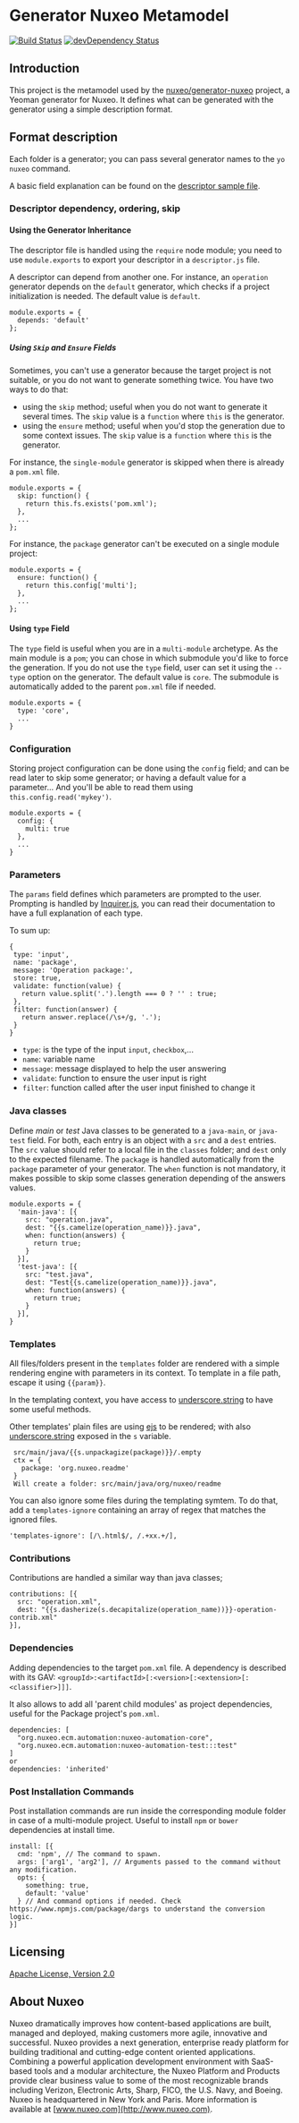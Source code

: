 # Generator Nuxeo Metamodel
[![Build Status](https://qa.nuxeo.org/jenkins/buildStatus/icon?job=master/tools_generator-nuxeo-meta-master)](https://qa.nuxeo.org/jenkins/job/master/job/tools_generator-nuxeo-meta-master/)
[![devDependency Status](https://img.shields.io/david/dev/nuxeo/generator-nuxeo-meta.svg?style=flat-square)](https://david-dm.org/nuxeo/generator-nuxeo-meta#info=devDependencies)

## Introduction
This project is the metamodel used by the [nuxeo/generator-nuxeo](https://github.com/nuxeo/generator-nuxeo) project, a Yeoman generator for Nuxeo. It defines what can be generated with the generator using a simple description format.

## Format description
Each folder is a generator; you can pass several generator names to the `yo nuxeo` command.

A basic field explanation can be found on the [descriptor sample file](https://github.com/nuxeo/generator-nuxeo-meta/blob/master/sample-descriptor.js).

### Descriptor dependency, ordering, skip
#### Using the Generator Inheritance
The descriptor file is handled using the `require` node module; you need to use `module.exports` to export your descriptor in a `descriptor.js` file.

A descriptor can depend from another one. For instance, an `operation` generator depends on the `default` generator, which checks if a project initialization is needed. The default value is `default`.

```
module.exports = {
  depends: 'default'
};
```

##### Using `Skip` and `Ensure` Fields
Sometimes, you can't use a generator because the target project is not suitable, or you do not want to generate something twice. You have two ways to do that:
- using the `skip` method; useful when you do not want to generate it several times. The `skip` value is a `function` where `this` is the generator.
- using the `ensure` method; useful when you'd stop the generation due to some context issues. The `skip` value is a `function` where `this` is the generator.

For instance, the `single-module` generator is skipped when there is already a `pom.xml` file.

```
module.exports = {
  skip: function() {
    return this.fs.exists('pom.xml');
  },
  ...
};
```

For instance, the `package` generator can't be executed on a single module project:

```
module.exports = {
  ensure: function() {
    return this.config['multi'];
  },
  ...
};
```

#### Using `type` Field
The `type` field is useful when you are in a `multi-module` archetype. As the main module is a `pom`; you can chose in which submodule you'd like to force the generation. If you do not use the `type` field, user can set it using the `--type` option on the generator. The default value is `core`. The submodule is automatically added to the parent `pom.xml` file if needed.

```
module.exports = {
  type: 'core',
  ...
}
```

### Configuration
Storing project configuration can be done using the `config` field; and can be read later to skip some generator; or having a default value for a parameter... And you'll be able to read them using `this.config.read('mykey')`.

```
module.exports = {
  config: {
    multi: true
  },    
  ...
}
```

### Parameters
The `params` field defines which parameters are prompted to the user. Prompting is handled by [Inquirer.js](https://github.com/SBoudrias/Inquirer.js), you can read their documentation to have a full explanation of each type.

To sum up:

```
{
 type: 'input',
 name: 'package',
 message: 'Operation package:',
 store: true,
 validate: function(value) {
   return value.split('.').length === 0 ? '' : true;
 },
 filter: function(answer) {
   return answer.replace(/\s+/g, '.');
 }
}
```

- `type`: is the type of the input `input`, `checkbox`,...
- `name`: variable name
- `message`: message displayed to help the user answering
- `validate`: function to ensure the user input is right
- `filter`: function called after the user input finished to change it

### Java classes
Define _main_ or _test_ Java classes to be generated to a `java-main`, or `java-test` field. For both, each entry is an object with a `src` and a `dest` entries. The `src` value should refer to a local file in the `classes` folder; and `dest` only to the expected filename. The `package` is handled automatically from the `package` parameter of your generator. The `when` function is not mandatory, it makes possible to skip some classes generation depending of the answers values.

```
module.exports = {
  'main-java': [{
    src: "operation.java",
    dest: "{{s.camelize(operation_name)}}.java",
    when: function(answers) {
      return true;
    }
  }],
  'test-java': [{
    src: "test.java",
    dest: "Test{{s.camelize(operation_name)}}.java",
    when: function(answers) {
      return true;
    }
  }],
}
```

### Templates
All files/folders present in the `templates` folder are rendered with a simple rendering engine with parameters in its context. To template in a file path, escape it using `{{param}}`.

In the templating context, you have access to [underscore.string](https://github.com/epeli/underscore.string) to have some useful methods.

Other templates' plain files are using [ejs](https://github.com/mde/ejs/blob/master/docs/syntax.md) to be rendered; with also [underscore.string](https://github.com/epeli/underscore.string) exposed in the `s` variable.

```
 src/main/java/{{s.unpackagize(package)}}/.empty
 ctx = {
   package: 'org.nuxeo.readme'
 }
 Will create a folder: src/main/java/org/nuxeo/readme
```

You can also ignore some files during the templating symtem. To do that, add a `templates-ignore` containing an array of regex that matches the ignored files.

```
'templates-ignore': [/\.html$/, /.+xx.+/],
```

### Contributions
Contributions are handled a similar way than java classes;

```
contributions: [{
  src: "operation.xml",
  dest: "{{s.dasherize(s.decapitalize(operation_name))}}-operation-contrib.xml"
}],
```

### Dependencies
Adding dependencies to the target `pom.xml` file. A dependency is described with its GAV: `<groupId>:<artifactId>[:<version>[:<extension>[:<classifier>]]]`.

It also allows to add all 'parent child modules' as project dependencies, useful for the Package project's `pom.xml`.

```
dependencies: [
  "org.nuxeo.ecm.automation:nuxeo-automation-core",
  "org.nuxeo.ecm.automation:nuxeo-automation-test:::test"
]
or
dependencies: 'inherited'
```

### Post Installation Commands
Post installation commands are run inside the corresponding module folder in case of a multi-module project. Useful to install `npm` or `bower` dependencies at install time.

```
install: [{
  cmd: 'npm', // The command to spawn.
  args: ['arg1', 'arg2'], // Arguments passed to the command without any modification.
  opts: {
    something: true,
    default: 'value'
  } // And command options if needed. Check https://www.npmjs.com/package/dargs to understand the conversion logic.
}]
```

## Licensing
[Apache License, Version 2.0](http://www.apache.org/licenses/LICENSE-2.0)

## About Nuxeo
Nuxeo dramatically improves how content-based applications are built, managed and deployed, making customers more agile, innovative and successful. Nuxeo provides a next generation, enterprise ready platform for building traditional and cutting-edge content oriented applications. Combining a powerful application development environment with SaaS-based tools and a modular architecture, the Nuxeo Platform and Products provide clear business value to some of the most recognizable brands including Verizon, Electronic Arts, Sharp, FICO, the U.S. Navy, and Boeing. Nuxeo is headquartered in New York and Paris. More information is available at [www.nuxeo.com](http://www.nuxeo.com).
